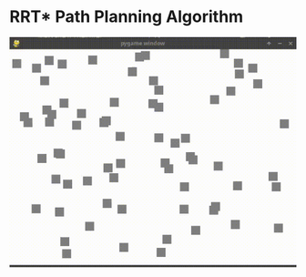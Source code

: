 # RRT* Path Planning Algorithm

![RRT](https://github.com/JACOBIN-SCTCS/CP214_path_planning/blob/main/rrt.gif)
